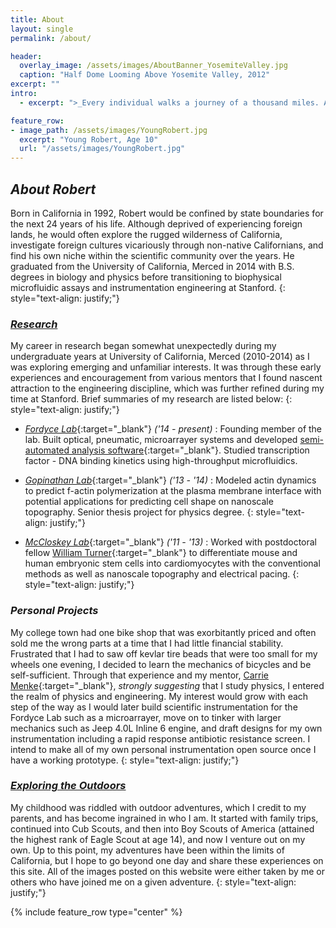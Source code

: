```yaml
---
title: About
layout: single
permalink: /about/

header:
  overlay_image: /assets/images/AboutBanner_YosemiteValley.jpg
  caption: "Half Dome Looming Above Yosemite Valley, 2012"
excerpt: ""
intro:
  - excerpt: ">_Every individual walks a journey of a thousand miles. Arduous, uncertain, at times seemingly insurmountable, the journey continues against the odds. However, when we examine our own particular path, we find something quite peculiar as it seems to be a combination of treading the paths of those before us, crossing paths with those amongst us, and forging ahead on our own into the unknown. Let us not forget that our journey would not be possible if it were not for our past, present and future comrades._"

feature_row:
- image_path: /assets/images/YoungRobert.jpg
  excerpt: "Young Robert, Age 10"
  url: "/assets/images/YoungRobert.jpg"
---
```




## _About Robert_

Born in California in 1992, Robert would be confined by state boundaries for the next 24 years of his life. Although deprived of experiencing foreign lands, he would often explore the rugged wilderness of California, investigate foreign cultures vicariously through non-native Californians, and find his own niche within the scientific community over the years. He graduated from the University of California, Merced in 2014 with B.S. degrees in biology and physics before transitioning to biophysical microfluidic assays and instrumentation engineering at Stanford.
{: style="text-align: justify;"}

### [_Research_](http://robertpuccinelli.com/research/)

My career in research began somewhat unexpectedly during my undergraduate years at University of California, Merced (2010-2014) as I was exploring emerging and unfamiliar interests. It was through these early experiences and encouragement from various mentors that I found nascent attraction to the engineering discipline, which was further refined during my time at Stanford. Brief summaries of my research are listed below:
{: style="text-align: justify;"}

* [_Fordyce Lab_](https://www.fordycelab.com){:target="_blank"} _('14 - present)_ : Founding member of the lab. Built optical, pneumatic, microarrayer systems and developed [semi-automated analysis software](https://github.com/FordyceLab/MITOMIAnalysis_Software){:target="_blank"}. Studied transcription factor - DNA binding kinetics using high-throughput microfluidics.
* [_Gopinathan Lab_](http://gopinathanlab.ucmerced.edu/){:target="_blank"} _('13 - '14)_ : Modeled actin dynamics to predict f-actin polymerization at the plasma membrane interface with potential applications for predicting cell shape on nanoscale topography. Senior thesis project for physics degree.
{: style="text-align: justify;"}

* [_McCloskey Lab_](http://kara-mccloskey.squarespace.com/){:target="_blank"} _('11 - '13)_ : Worked with postdoctoral fellow [William Turner](https://www.linkedin.com/in/turnerws/){:target="_blank"} to differentiate mouse and human embryonic stem cells into cardiomyocytes with the conventional methods as well as nanoscale topography and electrical pacing.
{: style="text-align: justify;"}

### _Personal Projects_

My college town had one bike shop that was exorbitantly priced and often sold me the wrong parts at a time that I had little financial stability. Frustrated that I had to saw off kevlar tire beads that were too small for my wheels one evening, I decided to learn the mechanics of bicycles and be self-sufficient. Through that experience and my mentor, [Carrie Menke](http://faculty1.ucmerced.edu/cmenke){:target="_blank"}, _strongly suggesting_ that I study physics, I entered the realm of physics and engineering. My interest would grow with each step of the way as I would later build scientific instrumentation for the Fordyce Lab such as a microarrayer, move on to tinker with larger mechanics such as Jeep 4.0L Inline 6 engine, and draft designs for my own instrumentation including a rapid response antibiotic resistance screen. I intend to make all of my own personal instrumentation open source once I have a working prototype.
{: style="text-align: justify;"}

### [_Exploring the Outdoors_](http://robertpuccinelli.com/outdoors/)

My childhood was riddled with outdoor adventures, which I credit to my parents, and has become ingrained in who I am. It started with family trips, continued into Cub Scouts, and then into Boy Scouts of America (attained the highest rank of Eagle Scout at age 14), and now I venture out on my own. Up to this point, my adventures have been within the limits of California, but I hope to go beyond one day and share these experiences on this site. All of the images posted on this website were either taken by me or others who have joined me on a given adventure.
{: style="text-align: justify;"}

{% include feature_row type="center" %}
